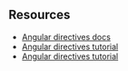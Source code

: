 ## Resources

* [Angular directives docs](https://docs.angularjs.org/guide/directive)
* [Angular directives tutorial](http://www.ng-newsletter.com/posts/directives.html)
* [Angular directives tutorial](https://code.tutsplus.com/tutorials/mastering-angularjs-directives--cms-22511)
